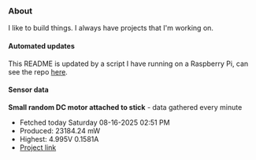 ### About
I like to build things. I always have projects that I'm working on.

#### Automated updates
This README is updated by a script I have running on a Raspberry Pi, can see the repo [here](https://github.com/jdc-cunningham/raspi-git-repo-updater).

#### Sensor data


**Small random DC motor attached to stick** - data gathered every minute
- Fetched today Saturday 08-16-2025 02:51 PM
- Produced: 23184.24 mW
- Highest: 4.995V 0.1581A
- [Project link](https://github.com/jdc-cunningham/turbine-raspi)